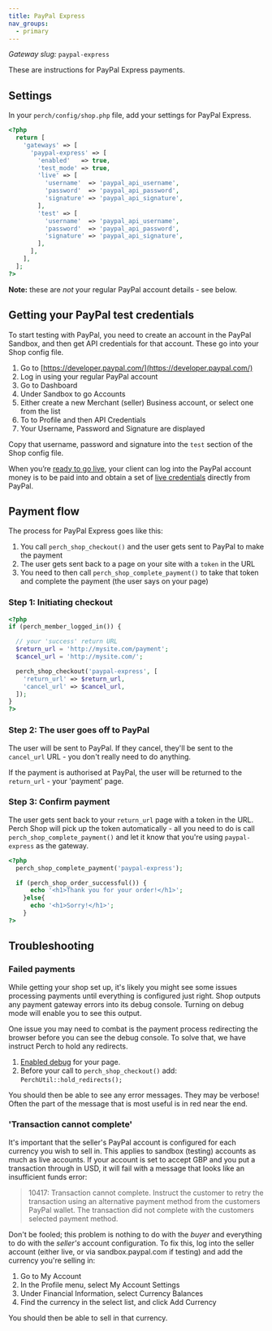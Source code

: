 ```yaml
---
title: PayPal Express
nav_groups:
  - primary
---
```


*Gateway slug:* `paypal-express`

These are instructions for PayPal Express payments.

## Settings

In your `perch/config/shop.php` file, add your settings for PayPal Express.

```php
<?php
  return [
    'gateways' => [
      'paypal-express' => [
        'enabled'   => true,
        'test_mode' => true,
        'live' => [
          'username'  => 'paypal_api_username',
          'password'  => 'paypal_api_password',
          'signature' => 'paypal_api_signature',
        ],
        'test' => [
          'username'  => 'paypal_api_username',
          'password'  => 'paypal_api_password',
          'signature' => 'paypal_api_signature',
        ],
      ],
    ],
  ];
?>
```

**Note:** these are _not_ your regular PayPal account details - see below.

## Getting your PayPal test credentials

To start testing with PayPal, you need to create an account in the PayPal Sandbox, and then get API credentials for that account. These go into your Shop config file.

1. Go to [https://developer.paypal.com/](https://developer.paypal.com/)
2. Log in using your regular PayPal account
3. Go to Dashboard
4. Under Sandbox to go Accounts
5. Either create a new Merchant (seller) Business account, or select one from the list
6. To to Profile and then API Credentials
7. Your Username, Password and Signature are displayed

Copy that username, password and signature into the `test` section of the Shop config file.

When you’re [ready to go live](https://developer.paypal.com/docs/classic/lifecycle/goingLive/), your client can log into the PayPal account money is to be paid into and obtain a set of [live credentials](https://www.paypal.com/us/cgi-bin/webscr?cmd=_profile-api-signature) directly from PayPal.

## Payment flow

The process for PayPal Express goes like this:

1. You call `perch_shop_checkout()` and the user gets sent to PayPal to make the payment
2. The user gets sent back to a page on your site with a `token` in the URL
3. You need to then call `perch_shop_complete_payment()` to take that token and complete the payment (the user says on your page)

### Step 1: Initiating checkout

```php
<?php
if (perch_member_logged_in()) {

  // your 'success' return URL
  $return_url = 'http://mysite.com/payment';
  $cancel_url = 'http://mysite.com/';

  perch_shop_checkout('paypal-express', [
    'return_url' => $return_url,
    'cancel_url' => $cancel_url,
  ]);
}
?>
```


### Step 2: The user goes off to PayPal

The user will be sent to PayPal. If they cancel, they'll be sent to the `cancel_url` URL - you don't really need to do anything.

If the payment is authorised at PayPal, the user will be returned to the `return_url` - your 'payment' page.

### Step 3: Confirm payment

The user gets sent back to your `return_url` page with a token in the URL. Perch Shop will pick up the token automatically - all you need to do is call `perch_shop_complete_payment()` and let it know that you're using `paypal-express` as the gateway.

```php
<?php
  perch_shop_complete_payment('paypal-express');

  if (perch_shop_order_successful()) {
      echo '<h1>Thank you for your order!</h1>';
    }else{
      echo '<h1>Sorry!</h1>';
    }
?>
```

## Troubleshooting

### Failed payments

While getting your shop set up, it's likely you might see some issues processing payments until everything is configured just right. Shop outputs any payment gateway errors into its debug console. Turning on debug mode will enable you to see this output.

One issue you may need to combat is the payment process redirecting the browser before you can see the debug console. To solve that, we have instruct Perch to hold any redirects.

1. [Enabled debug](/docs/installing-perch/configuration/debug/) for your page.
2. Before your call to `perch_shop_checkout()` add: `PerchUtil::hold_redirects();`

You should then be able to see any error messages. They may be verbose! Often the part of the message that is most useful is in red near the end.

### 'Transaction cannot complete'

It's important that the seller's PayPal account is configured for each currency you wish to sell in. This applies to sandbox (testing) accounts as much as live accounts. If your account is set to accept GBP and you put a transaction through in USD, it will fail with a message that looks like an insufficient funds error:

> 10417: Transaction cannot complete. Instruct the customer to retry the transaction using an alternative payment method from the customers PayPal wallet. The transaction did not complete with the customers selected payment method.

Don't be fooled; this problem is nothing to do with the _buyer_ and everything to do with the _seller's_ account configuration. To fix this, log into the seller account (either live, or via sandbox.paypal.com if testing) and add the currency you're selling in:

1. Go to My Account
2. In the Profile menu, select My Account Settings
3. Under Financial Information, select Currency Balances
4. Find the currency in the select list, and click Add Currency

You should then be able to sell in that currency.
